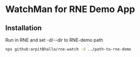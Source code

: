 # WatchMan for RNE Demo App

## Installation

Run in RNE and set -d/--dir to RNE-demo path

```bash
npx github:arpitBhalla/rne-watch -d ../path-to-rne-demo
```
